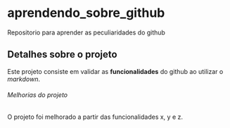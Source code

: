 # aprendendo_sobre_github
Repositorio para aprender as peculiaridades do github

## Detalhes sobre o projeto

Este projeto consiste em validar as **funcionalidades** do github ao utilizar o *markdown*.


###### Melhorias do projeto

O projeto foi melhorado a partir das funcionalidades x, y e z.